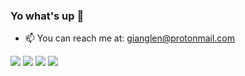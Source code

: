 ### Yo what's up 👋

- 📫 You can reach me at: gianglen@protonmail.com

<img src="https://c.tenor.com/mc9-3cypZEYAAAAC/rainbow-line.gif">
<img src="https://github-readme-stats.vercel.app/api?username=netgian&show_icons=true&theme=tokyonight">
<img src="https://c.tenor.com/mc9-3cypZEYAAAAC/rainbow-line.gif">
<img src="https://github-readme-stats.vercel.app/api/top-langs/?username=netgian&show_icons=true&theme=tokyonight&layout=compact&langs_count=8">
